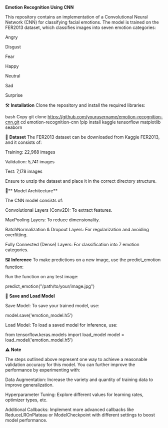 **Emotion Recognition Using CNN**

This repository contains an implementation of a Convolutional Neural Network (CNN) for classifying facial emotions. The model is trained on the FER2013 dataset, which classifies images into seven emotion categories:

Angry

Disgust

Fear

Happy

Neutral

Sad

Surprise

🛠️ **Installation**
Clone the repository and install the required libraries:

bash
Copy
git clone https://github.com/yourusername/emotion-recognition-cnn.git
cd emotion-recognition-cnn
!pip install kaggle tensorflow matplotlib seaborn

📂 **Dataset**
The FER2013 dataset can be downloaded from Kaggle FER2013, and it consists of:

Training: 22,968 images

Validation: 5,741 images

Test: 7,178 images

Ensure to unzip the dataset and place it in the correct directory structure.

🧠** Model Architecture**

The CNN model consists of:

Convolutional Layers (Conv2D): To extract features.

MaxPooling Layers: To reduce dimensionality.

BatchNormalization & Dropout Layers: For regularization and avoiding overfitting.

Fully Connected (Dense) Layers: For classification into 7 emotion categories.

🖼️ **Inference**
To make predictions on a new image, use the predict_emotion function:

Run the function on any test image:

predict_emotion("/path/to/your/image.jpg")

💾 **Save and Load Model**

Save Model:
To save your trained model, use:

model.save('emotion_model.h5')

Load Model:
To load a saved model for inference, use:


from tensorflow.keras.models import load_model
model = load_model('emotion_model.h5')

⚠️ **Note**

The steps outlined above represent one way to achieve a reasonable validation accuracy for this model. You can further improve the performance by experimenting with:

Data Augmentation: Increase the variety and quantity of training data to improve generalization.

Hyperparameter Tuning: Explore different values for learning rates, optimizer types, etc.

Additional Callbacks: Implement more advanced callbacks like ReduceLROnPlateau or ModelCheckpoint with different settings to boost model performance.

